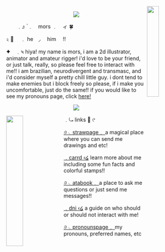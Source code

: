 
<div>
  <img align="right" width="25%" src="https://file.garden/ZwCpeSoEK1ZwoQvU/toto%20pagedoll.png">
</div>


<p align="center">
    <img src="https://file.garden/ZwCpeSoEK1ZwoQvU/AGGGGGHHHHH">
</p>

  　　﹒೨  ۫ ﹒　mors ﹒　ィ 🍀 

২ 🍵   　﹒ he　◞  　him　   !!

✦　﹒५  hiya! my name is mors, i am a 2d illustrator, animator and amateur rigger! i'd love to be your friend, or just talk, really, so please feel free to interact with me!! i am brazilian, neurodivergent and transmasc, and i'd consider myself a pretty chill little guy. i dont tend to make enemies but i block freely so please, if i make you uncomfortable, just do the same!! if you would like to see my pronouns page, click [here!](https://en.pronouns.page/@morscod3) 

<p align="center">
    <img src="https://file.garden/ZwCpeSoEK1ZwoQvU/fuc">
</p>

<div>
  <img align="left" width="30%" src="https://file.garden/ZwCpeSoEK1ZwoQvU/forg.png">
</div>

  ﹒⤿  links 📗  ୯ 

[୬ ◟strawpage﹒ ](https://morscod3.straw.page) a magical place where you can send me drawings and etc!

[﹒carrd ‹໒](https://morscod3.carrd.co) learn more about me including some fun facts and colorful stamps!!

[୬ ◟atabook﹒ ](https://morscod3.atabook.org) a place to ask me questions or just send me messages!!

[﹒dni ‹໒](https://morscod3.carrd.co/#dni) a guide on who should or should not interact with me!

[୬ ◟pronounspage﹒ ](https://en.pronouns.page/@morscod3) my pronouns, preferred names, etc
